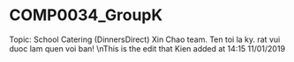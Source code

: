 # COMP0034_GroupK
Topic: School Catering (DinnersDirect)
Xin Chao team. 
Ten toi la ky. rat vui duoc lam quen voi ban!
\nThis is the edit that Kien added at 14:15 11/01/2019
